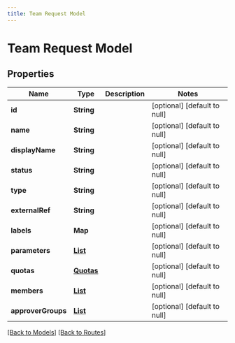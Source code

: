 ```yaml
---
title: Team Request Model
---
```


# Team Request Model
## Properties

| Name | Type | Description | Notes |
|------------ | ------------- | ------------- | -------------|
| **id** | **String** |  | [optional] [default to null] |
| **name** | **String** |  | [optional] [default to null] |
| **displayName** | **String** |  | [optional] [default to null] |
| **status** | **String** |  | [optional] [default to null] |
| **type** | **String** |  | [optional] [default to null] |
| **externalRef** | **String** |  | [optional] [default to null] |
| **labels** | **Map** |  | [optional] [default to null] |
| **parameters** | [**List**](AbstractParam) |  | [optional] [default to null] |
| **quotas** | [**Quotas**](Quotas) |  | [optional] [default to null] |
| **members** | [**List**](TeamMember) |  | [optional] [default to null] |
| **approverGroups** | [**List**](ApproverGroupRequest) |  | [optional] [default to null] |

[[Back to Models]](../overview#models) [[Back to Routes]](../overview#routes)

